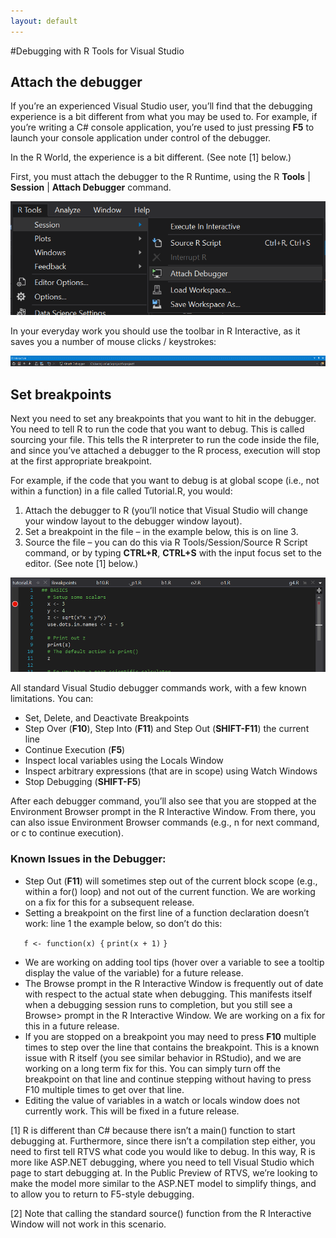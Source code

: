 ```yaml
---
layout: default
---
```



#Debugging with R Tools for Visual Studio

## Attach the debugger
If you’re an experienced Visual Studio user, you’ll find that the debugging experience is a bit different from what you may be used to. For example, if you’re writing a C# console application, you’re used to just pressing **F5** to launch your console application under control of the debugger.

In the R World, the experience is a bit different. (See note [1] below.)

First, you must attach the debugger to the R Runtime, using the R **Tools** | **Session** | **Attach Debugger** command. 

  ![](./media/RTVS-Debugging-attach-debugger.png)

In your everyday work you should use the toolbar in R Interactive, as it saves you a number of mouse clicks / keystrokes:

  ![](./media/RTVS-Debugging-r-toolbar.png)

## Set breakpoints
Next you need to set any breakpoints that you want to hit in the debugger. You need to tell R to run the code that you want to debug. This is called sourcing your file. This tells the R interpreter to run the code inside the file, and since you’ve attached a debugger to the R process, execution will stop at the first appropriate breakpoint.

For example, if the code that you want to debug is at global scope (i.e., not within a function) in a file called Tutorial.R, you would:

1. Attach the debugger to R (you’ll notice that Visual Studio will change your window layout to the debugger window layout).
2. Set a breakpoint in the file – in the example below, this is on line 3.
3. Source the file – you can do this via R Tools/Session/Source R Script command, or by typing **CTRL+R**, **CTRL+S** with the input focus set to the editor. (See note [1] below.)

  ![](./media/RTVS-Debugging-set-breakpoint.png)

All standard Visual Studio debugger commands work, with a few known limitations. You can:
* Set, Delete, and Deactivate Breakpoints
* Step Over (**F10**), Step Into (**F11**) and Step Out (**SHIFT-F11**) the current line
* Continue Execution (**F5**)
* Inspect local variables using the Locals Window
* Inspect arbitrary expressions (that are in scope) using Watch Windows
* Stop Debugging (**SHIFT-F5**)

After each debugger command, you’ll also see that you are stopped at the Environment Browser prompt in the R Interactive Window.  From there, you can also issue Environment Browser commands (e.g., n for next command, or c to continue execution). 

### Known Issues in the Debugger:

* Step Out (**F11**) will sometimes step out of the current block scope (e.g., within a for() loop) and not out of the current function. We are working on a fix for this for a subsequent release.
* Setting a breakpoint on the first line of a function declaration doesn’t work: line 1 the example below, so don’t do this:

`   f <- function(x) {`
      `print(x + 1)`
   `}`

* We are working on adding tool tips (hover over a variable to see a tooltip display the value of the variable) for a future release.
* The Browse prompt in the R Interactive Window is frequently out of date with respect to the actual state when debugging. This manifests itself when a debugging session runs to completion, but you still see a Browse> prompt in the R Interactive Window. We are working on a fix for this in a future release.
* If you are stopped on a breakpoint you may need to press **F10** multiple times to step over the line that contains the breakpoint. This is a known issue with R itself (you see similar behavior in RStudio), and we are working on a long term fix for this. You can simply turn off the breakpoint on that line and continue stepping without having to press F10 multiple times to get over that line.
* Editing the value of variables in a watch or locals window does not currently work. This will be fixed in a future release.

[1] R is different than C# because there isn’t a main() function to start debugging at. Furthermore, since there isn’t a compilation step either, you need to first tell RTVS what code you would like to debug. In this way, R is more like ASP.NET debugging, where you need to tell Visual Studio which page to start debugging at. In the Public Preview of RTVS, we’re looking to make the model more similar to the ASP.NET model to simplify things, and to allow you to return to F5-style debugging.

[2] Note that calling the standard source() function from the R Interactive Window will not work in this scenario. 

